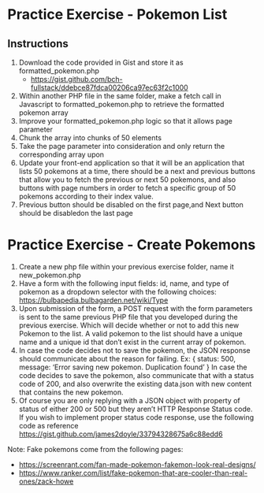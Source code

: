 # Practice Exercise - Pokemon List

## Instructions

1. Download the code provided in Gist and store it as formatted_pokemon.php
   - https://gist.github.com/bch-fullstack/ddebce87fdca00206ca97ec63f2c1000
2. Within another PHP file in the same folder, make a fetch call in Javascript to formatted_pokemon.php to retrieve the formatted pokemon array
3. Improve your formatted_pokemon.php logic so that it allows page parameter
4. Chunk the array into chunks of 50 elements
5. Take the page parameter into consideration and only return the corresponding array upon
6. Update your front-end application so that it will be an application that lists 50 pokemons at a time, there should be a next and previous buttons that allow you to fetch the previous or next 50 pokemons, and also buttons with page numbers in order to fetch a specific group of 50 pokemons according to their index value.
7. Previous button should be disabled on the first page,and Next button should be disabledon the last page

# Practice Exercise - Create Pokemons

1. Create a new php file within your previous exercise folder, name it new_pokemon.php
2. Have a form with the following input fields: id, name, and type of pokemon as a dropdown
   selector with the following choices: https://bulbapedia.bulbagarden.net/wiki/Type
3. Upon submission of the form, a POST request with the form parameters is sent to the same
   previous PHP file that you developed during the previous exercise. Which will decide whether
   or not to add this new Pokemon to the list. A valid pokemon to the list should have a unique
   name and a unique id that don’t exist in the current array of pokemon.
4. In case the code decides not to save the pokemon, the JSON response should communicate
   about the reason for failing. Ex: { status: 500, message: ‘Error saving new pokemon. Duplication
   found’ } In case the code decides to save the pokemon, also communicate that with a status
   code of 200, and also overwrite the existing data.json with new content that contains the new
   pokemon.
5. Of course you are only replying with a JSON object with property of status of either 200 or 500
   but they aren’t HTTP Response Status code. If you wish to implement proper status code
   response, use the following code as reference
   https://gist.github.com/james2doyle/33794328675a6c88edd6

Note: Fake pokemons come from the following pages:

- https://screenrant.com/fan-made-pokemon-fakemon-look-real-designs/
- https://www.ranker.com/list/fake-pokemon-that-are-cooler-than-real-ones/zack-howe
